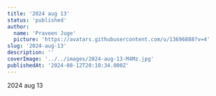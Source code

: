```yaml
---
title: '2024 aug 13'
status: 'published'
author:
  name: 'Praveen Juge'
  picture: 'https://avatars.githubusercontent.com/u/13696888?v=4'
slug: '2024-aug-13'
description: ''
coverImage: '../../images/2024-aug-13-M4Mz.jpg'
publishedAt: '2024-08-12T20:10:34.000Z'
---
```


2024 aug 13